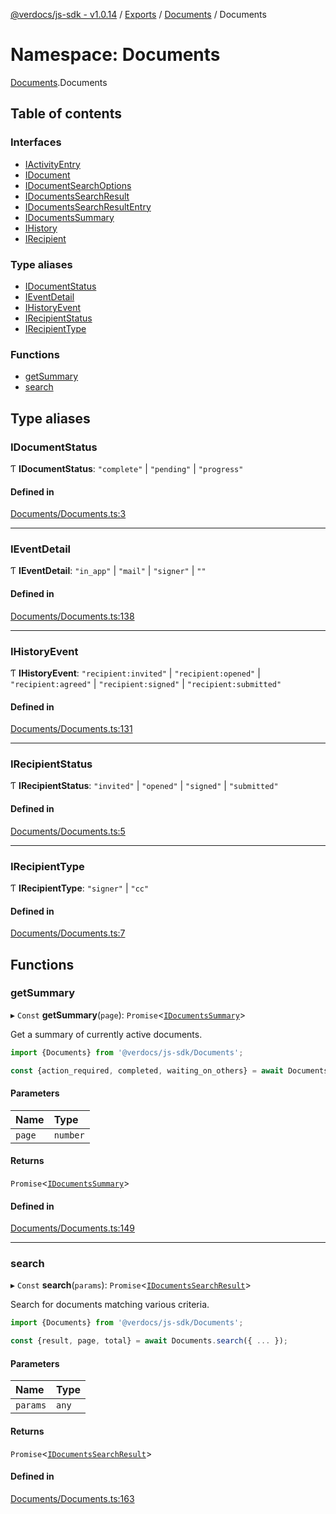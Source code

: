 [@verdocs/js-sdk - v1.0.14](../README.md) / [Exports](../modules.md) / [Documents](Documents.md) / Documents

# Namespace: Documents

[Documents](Documents.md).Documents

## Table of contents

### Interfaces

- [IActivityEntry](../interfaces/Documents.Documents-1.IActivityEntry.md)
- [IDocument](../interfaces/Documents.Documents-1.IDocument.md)
- [IDocumentSearchOptions](../interfaces/Documents.Documents-1.IDocumentSearchOptions.md)
- [IDocumentsSearchResult](../interfaces/Documents.Documents-1.IDocumentsSearchResult.md)
- [IDocumentsSearchResultEntry](../interfaces/Documents.Documents-1.IDocumentsSearchResultEntry.md)
- [IDocumentsSummary](../interfaces/Documents.Documents-1.IDocumentsSummary.md)
- [IHistory](../interfaces/Documents.Documents-1.IHistory.md)
- [IRecipient](../interfaces/Documents.Documents-1.IRecipient.md)

### Type aliases

- [IDocumentStatus](Documents.Documents-1.md#idocumentstatus)
- [IEventDetail](Documents.Documents-1.md#ieventdetail)
- [IHistoryEvent](Documents.Documents-1.md#ihistoryevent)
- [IRecipientStatus](Documents.Documents-1.md#irecipientstatus)
- [IRecipientType](Documents.Documents-1.md#irecipienttype)

### Functions

- [getSummary](Documents.Documents-1.md#getsummary)
- [search](Documents.Documents-1.md#search)

## Type aliases

### IDocumentStatus

Ƭ **IDocumentStatus**: ``"complete"`` \| ``"pending"`` \| ``"progress"``

#### Defined in

[Documents/Documents.ts:3](https://github.com/Verdocs/js-sdk/blob/main/src/Documents/Documents.ts#L3)

___

### IEventDetail

Ƭ **IEventDetail**: ``"in_app"`` \| ``"mail"`` \| ``"signer"`` \| ``""``

#### Defined in

[Documents/Documents.ts:138](https://github.com/Verdocs/js-sdk/blob/main/src/Documents/Documents.ts#L138)

___

### IHistoryEvent

Ƭ **IHistoryEvent**: ``"recipient:invited"`` \| ``"recipient:opened"`` \| ``"recipient:agreed"`` \| ``"recipient:signed"`` \| ``"recipient:submitted"``

#### Defined in

[Documents/Documents.ts:131](https://github.com/Verdocs/js-sdk/blob/main/src/Documents/Documents.ts#L131)

___

### IRecipientStatus

Ƭ **IRecipientStatus**: ``"invited"`` \| ``"opened"`` \| ``"signed"`` \| ``"submitted"``

#### Defined in

[Documents/Documents.ts:5](https://github.com/Verdocs/js-sdk/blob/main/src/Documents/Documents.ts#L5)

___

### IRecipientType

Ƭ **IRecipientType**: ``"signer"`` \| ``"cc"``

#### Defined in

[Documents/Documents.ts:7](https://github.com/Verdocs/js-sdk/blob/main/src/Documents/Documents.ts#L7)

## Functions

### getSummary

▸ `Const` **getSummary**(`page`): `Promise`<[`IDocumentsSummary`](../interfaces/Documents.Documents-1.IDocumentsSummary.md)\>

Get a summary of currently active documents.

```typescript
import {Documents} from '@verdocs/js-sdk/Documents';

const {action_required, completed, waiting_on_others} = await Documents.getSummary();
```

#### Parameters

| Name | Type |
| :------ | :------ |
| `page` | `number` |

#### Returns

`Promise`<[`IDocumentsSummary`](../interfaces/Documents.Documents-1.IDocumentsSummary.md)\>

#### Defined in

[Documents/Documents.ts:149](https://github.com/Verdocs/js-sdk/blob/main/src/Documents/Documents.ts#L149)

___

### search

▸ `Const` **search**(`params`): `Promise`<[`IDocumentsSearchResult`](../interfaces/Documents.Documents-1.IDocumentsSearchResult.md)\>

Search for documents matching various criteria.

```typescript
import {Documents} from '@verdocs/js-sdk/Documents';

const {result, page, total} = await Documents.search({ ... });
```

#### Parameters

| Name | Type |
| :------ | :------ |
| `params` | `any` |

#### Returns

`Promise`<[`IDocumentsSearchResult`](../interfaces/Documents.Documents-1.IDocumentsSearchResult.md)\>

#### Defined in

[Documents/Documents.ts:163](https://github.com/Verdocs/js-sdk/blob/main/src/Documents/Documents.ts#L163)
